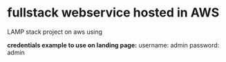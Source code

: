 # fullstack webservice hosted in AWS
LAMP stack project on aws using

**credentials example to use on landing page:**
username: admin
password: admin

